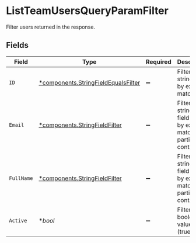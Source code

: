# ListTeamUsersQueryParamFilter

Filter users returned in the response.


## Fields

| Field                                                                                     | Type                                                                                      | Required                                                                                  | Description                                                                               | Example                                                                                   |
| ----------------------------------------------------------------------------------------- | ----------------------------------------------------------------------------------------- | ----------------------------------------------------------------------------------------- | ----------------------------------------------------------------------------------------- | ----------------------------------------------------------------------------------------- |
| `ID`                                                                                      | [*components.StringFieldEqualsFilter](../../models/components/stringfieldequalsfilter.md) | :heavy_minus_sign:                                                                        | Filter a string value by exact match.                                                     |                                                                                           |
| `Email`                                                                                   | [*components.StringFieldFilter](../../models/components/stringfieldfilter.md)             | :heavy_minus_sign:                                                                        | Filter a string value field either by exact match or partial contains.                    |                                                                                           |
| `FullName`                                                                                | [*components.StringFieldFilter](../../models/components/stringfieldfilter.md)             | :heavy_minus_sign:                                                                        | Filter a string value field either by exact match or partial contains.                    |                                                                                           |
| `Active`                                                                                  | **bool*                                                                                   | :heavy_minus_sign:                                                                        | Filter by a boolean value (true/false).                                                   | true                                                                                      |